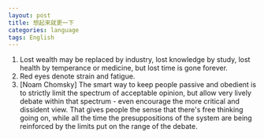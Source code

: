```yaml
---
layout: post
title: 想起来就更一下
categories: language
tags: English
---
```

1. Lost wealth may be replaced by industry, lost knowledge by study, lost health by temperance or medicine, but lost time is gone forever.
2. Red eyes denote strain and fatigue.
2. [Noam Chomsky] The smart way to keep people passive and obedient is to strictly limit the spectrum of acceptable opinion, but allow very lively debate within that spectrum - even encourage the more critical and dissident view. That gives people the sense that there's free thinking going on, while all the time the presuppositions of the system are being reinforced by the limits put on the range of the debate.